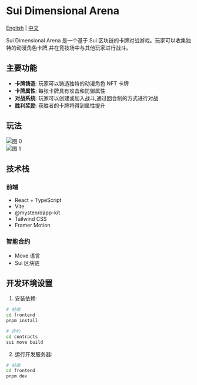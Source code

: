 # Sui Dimensional Arena

[English](README.md) | [中文](README_CN.md)

Sui Dimensional Arena 是一个基于 Sui 区块链的卡牌对战游戏。玩家可以收集独特的动漫角色卡牌,并在竞技场中与其他玩家进行战斗。

## 主要功能

- **卡牌铸造**: 玩家可以铸造独特的动漫角色 NFT 卡牌
- **卡牌属性**: 每张卡牌具有攻击和防御属性
- **对战系统**: 玩家可以创建或加入战斗,通过回合制的方式进行对战
- **胜利奖励**: 获胜者的卡牌将得到属性提升

## 玩法
![图 0](https://img.maxdiy10.com/2025-02/README-1740233564905.png)  
![图 1](https://img.maxdiy10.com/2025-02/README-1740233682001.png)  

## 技术栈

### 前端
- React + TypeScript
- Vite
- @mysten/dapp-kit
- Tailwind CSS
- Framer Motion

### 智能合约
- Move 语言
- Sui 区块链

## 开发环境设置

1. 安装依赖:

```bash
# 前端
cd frontend
pnpm install

# 合约
cd contracts
sui move build
```

2. 运行开发服务器:

```bash
# 前端
cd frontend
pnpm dev
``` 